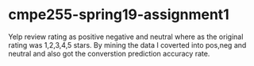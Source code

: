 # cmpe255-spring19-assignment1

Yelp review rating as positive negative and neutral where as the original rating was 1,2,3,4,5 stars.
By mining the data I coverted into pos,neg and neutral and also got the converstion prediction accuracy rate.
